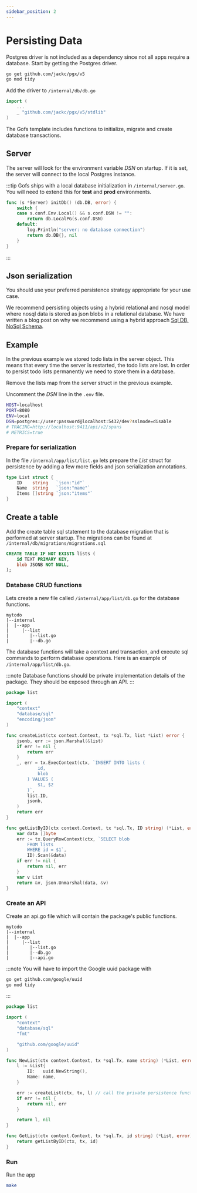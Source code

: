```yaml
---
sidebar_position: 2
---
```


# Persisting Data

Postgres driver is not included as a dependency since not all apps require a database. Start by getting the Postgres driver.

```bash
go get github.com/jackc/pgx/v5
go mod tidy
```

Add the driver to `/internal/db/db.go`

```go
import (
	...
	_ "github.com/jackc/pgx/v5/stdlib"
)
```

The Gofs template includes functions to initialize, migrate and create database transactions.

## Server

The server will look for the environment variable _DSN_ on startup. If it is set, the server will connect to the local Postgres instance.

:::tip
Gofs ships with a local database initialization in `/internal/server.go`. You will need to extend this for **test** and **prod** environments.

```go
func (s *Server) initDb() (db.DB, error) {
	switch {
	case s.conf.Env.Local() && s.conf.DSN != "":
		return db.LocalPG(s.conf.DSN)
	default:
		log.Println("server: no database connection")
		return db.DB{}, nil
	}
}
```

:::

## Json serialization

You should use your preferred persistence strategy appropriate for your use case.

We recommend persisting objects using a hybrid relational and nosql model where nosql data is stored as json blobs in a relational database. We have written a blog post on why we recommend using a hybrid approach [Sql DB, NoSql Schema](/blog/nosql).

## Example

In the previous example we stored todo lists in the server object. This means that every time the server is restarted, the todo lists are lost. In order to persist todo lists permanently we need to store them in a database.

Remove the lists map from the server struct in the previous example.

Uncomment the _DSN_ line in the `.env` file.

```bash
HOST=localhost
PORT=8080
ENV=local
DSN=postgres://user:password@localhost:5432/dev?sslmode=disable
# TRACING=http://localhost:9411/api/v2/spans
# METRICS=true
```

### Prepare for serialization

In the file `/internal/app/list/list.go` lets prepare the _List_ struct for persistence by adding a few more fields and json serialization annotations.

```go
type List struct {
	ID    string   `json:"id"`
	Name  string   `json:"name"`
	Items []string `json:"items"`
}
```

## Create a table

Add the create table sql statement to the database migration that is performed at server startup. The migrations can be found at `/internal/db/migrations/migrations.sql`

```sql
CREATE TABLE IF NOT EXISTS lists (
    id TEXT PRIMARY KEY,
    blob JSONB NOT NULL,
);
```

### Database CRUD functions

Lets create a new file called `/internal/app/list/db.go` for the database functions.

```
mytodo
|--internal
|  |--app
|     |--list
|        |--list.go
|        |--db.go
```

The database functions will take a context and transaction, and execute sql commands to perform database operations. Here is an example of `/internal/app/list/db.go`.

:::note
Database functions should be private implementation details of the package. They should be exposed through an API.
:::

```go
package list

import (
	"context"
	"database/sql"
	"encoding/json"
)

func createList(ctx context.Context, tx *sql.Tx, list *List) error {
	jsonb, err := json.Marshal(&list)
	if err != nil {
		return err
	}
	_, err = tx.ExecContext(ctx, `INSERT INTO lists (
			id,
			blob
		) VALUES (
		 	$1, $2
		)`,
		list.ID,
		jsonb,
	)
	return err
}

func getListByID(ctx context.Context, tx *sql.Tx, ID string) (*List, error) {
	var data []byte
	err := tx.QueryRowContext(ctx, `SELECT blob
		FROM lists
		WHERE id = $1`,
		ID).Scan(&data)
	if err != nil {
		return nil, err
	}
	var v List
	return &v, json.Unmarshal(data, &v)
}

```

### Create an API

Create an api.go file which will contain the package's public functions.

```
mytodo
|--internal
|  |--app
|     |--list
|        |--list.go
|        |--db.go
|        |--api.go
```

:::note
You will have to import the Google uuid package with

```bash
go get github.com/google/uuid
go mod tidy
```

:::

```go
package list

import (
	"context"
	"database/sql"
	"fmt"

	"github.com/google/uuid"
)

func NewList(ctx context.Context, tx *sql.Tx, name string) (*List, error) {
	l := &List{
		ID:   uuid.NewString(),
		Name: name,
	}

	err := createList(ctx, tx, l) // call the private persistence function
	if err != nil {
		return nil, err
	}

	return l, nil
}

func GetList(ctx context.Context, tx *sql.Tx, id string) (*List, error) {
	return getListByID(ctx, tx, id)
}
```

### Run

Run the app

```bash
make
```
